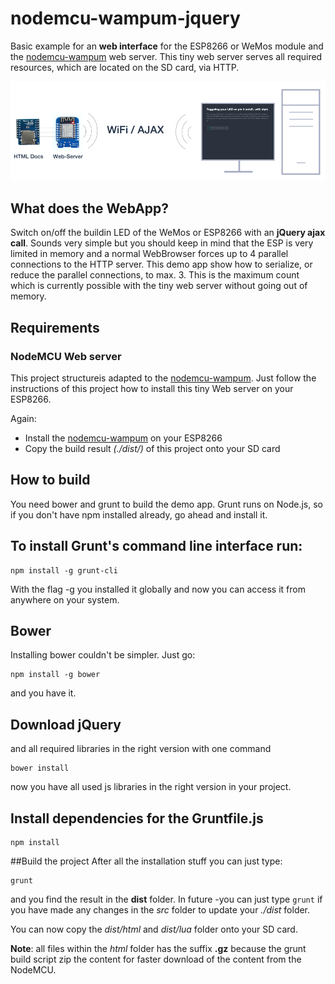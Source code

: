 # nodemcu-wampum-jquery

Basic example for an **web interface** for the ESP8266 or WeMos module and the
[nodemcu-wampum](https://github.com/freegroup/nodemcu-wampum) web server.
This tiny web server serves all required resources, which are located on
the SD card, via HTTP.

![WebServer](/teaser.png?raw=true "ESP8266 as full web server")


## What does the WebApp?
Switch on/off the buildin LED of the WeMos or ESP8266 with an **jQuery ajax call**.
Sounds very simple but you should keep in mind that the ESP is very limited in memory and
a normal WebBrowser forces up to 4 parallel connections to the HTTP server. This demo app show
how to serialize, or reduce the parallel connections, to max. 3. This is the maximum
count which is currently possible with the tiny web server without going out of memory.


## Requirements

### NodeMCU Web server
This project structureis adapted to the [nodemcu-wampum](https://github.com/freegroup/nodemcu-wampum).
Just follow the instructions of this project how to install this tiny Web server on your ESP8266.

Again:
 - Install the [nodemcu-wampum](https://github.com/freegroup/nodemcu-wampum) on your ESP8266
 - Copy the build result *(./dist/)* of this project onto your SD card


## How to build

You need bower and grunt to build the demo app.
Grunt runs on Node.js, so if you don't have npm installed already, go ahead and install it.

## To install Grunt's command line interface run:

```
npm install -g grunt-cli
```

With the flag -g you installed it globally and now you can access it from anywhere on your system.

## Bower
Installing bower couldn't be simpler. Just go:
```
npm install -g bower
```
and you have it.

## Download jQuery
and all required libraries in the right version with one command

```
bower install
```
now you have all used js libraries in the right version in your project.


## Install dependencies for the Gruntfile.js
```
npm install
```

##Build the project
After all the installation stuff you can just type:
```
grunt
```
and you find the result in the **dist** folder. In future -you can just type `grunt` if you
have made any changes in the *src* folder to update your *./dist* folder.

You can now copy the *dist/html* and *dist/lua* folder onto your SD card.

**Note**: all files within the *html* folder has the suffix **.gz** because the
grunt build script zip the content for faster download of the content from the NodeMCU.

